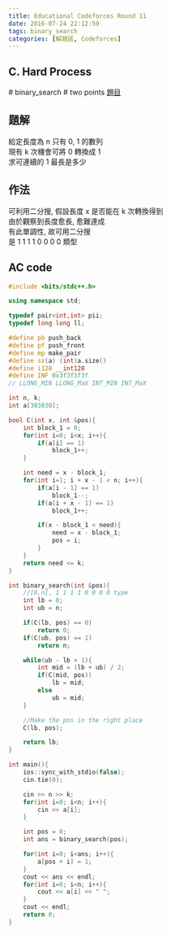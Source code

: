 ```yaml
---
title: Educational Codeforces Round 11
date: 2016-07-24 22:12:59
tags: binary_search
categories: [解題區, Codeforces]
---
```


## C. Hard Process
\# binary_search \# two points
[題目](http://codeforces.com/contest/660/problem/C)

## 題解
給定長度為 n 只有 0, 1 的數列<br>
現有 k 次機會可將 0 轉換成 1<br>
求可連續的 1 最長是多少<br>

## 作法
可利用二分搜, 假設長度 x 是否能在 k 次轉換得到<br>
由於觀察到長度愈長, 愈難達成<br>
有此單調性, 故可用二分搜<br>
是 1 1 1 1 0 0 0 0 類型<br>

## AC code
```cpp
#include <bits/stdc++.h>

using namespace std;

typedef pair<int,int> pii;
typedef long long ll;

#define pb push_back
#define pf push_front
#define mp make_pair
#define sz(a) (int)a.size()
#define i128 __int128
#define INF 0x3f3f3f3f
// LLONG_MIN LLONG_MaX INT_MIN INT_MaX

int n, k;
int a[303030];

bool C(int x, int &pos){
    int block_1 = 0;
    for(int i=0; i<x; i++){
        if(a[i] == 1)
            block_1++;
    }

    int need = x - block_1;
    for(int i=1; i + x - 1 < n; i++){
        if(a[i - 1] == 1)
            block_1--;
        if(a[i + x - 1] == 1)
            block_1++;

        if(x - block_1 < need){
            need = x - block_1;
            pos = i;
        }
    }
    return need <= k;
}

int binary_search(int &pos){
    //[0,n], 1 1 1 1 0 0 0 0 type
    int lb = 0;
    int ub = n;

    if(C(lb, pos) == 0)
        return 0;
    if(C(ub, pos) == 1)
        return n;

    while(ub - lb > 1){
        int mid = (lb + ub) / 2;
        if(C(mid, pos))
            lb = mid;
        else
            ub = mid;
    }

    //Make the pos in the right place
    C(lb, pos);

    return lb;
}

int main(){
    ios::sync_with_stdio(false);
    cin.tie(0);

    cin >> n >> k;
    for(int i=0; i<n; i++){
        cin >> a[i];
    }

    int pos = 0;
    int ans = binary_search(pos);

    for(int i=0; i<ans; i++){
        a[pos + i] = 1;
    }
    cout << ans << endl;
    for(int i=0; i<n; i++){
        cout << a[i] << " ";
    }
    cout << endl;
    return 0;
}
```
